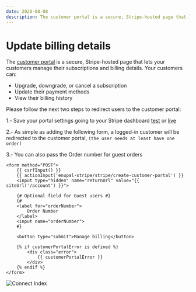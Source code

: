 ```yaml
---
date: 2020-08-08
description: The customer portal is a secure, Stripe-hosted page that lets your customers manage their subscriptions and billing details
---
```


# Update billing details

The [customer portal](https://stripe.com/docs/billing/subscriptions/integrating-customer-portal) is a secure, Stripe-hosted page that lets your customers manage their subscriptions and billing details. Your customers can:

- Upgrade, downgrade, or cancel a subscription
- Update their payment methods
- View their billing history

Please follow the next two steps to redirect users to the customer portal:

1.- Save your portal settings going to your Stripe dashboard [test](https://dashboard.stripe.com/test/settings/billing/portal) or [live](https://dashboard.stripe.com/settings/billing/portal)

2.- As simple as adding the following form, a logged-in customer will be redirected to the customer portal, `(the user needs at least have one order)`

3.- You can also pass the Order number for guest orders
```twig
<form method="POST">
    {{ csrfInput() }}
    {{ actionInput('enupal-stripe/stripe/create-customer-portal') }}
    <input type="hidden" name="returnUrl" value="{{ siteUrl('/account') }}">
    
    {# Optional field for Guest users #}
    {#
    <label for="orderNumber">
        Order Number
    </label>
    <input name="orderNumber">
    #}
    
    <button type="submit">Manage billing</button>
    
    {% if customerPortalError is defined %}
        <div class="error">
            {{ customerPortalError }}
        </div>
    {% endif %}
</form>
```

![Connect Index](https://enupal.com/assets/docs/enupal-stripe-connect-16.png)




